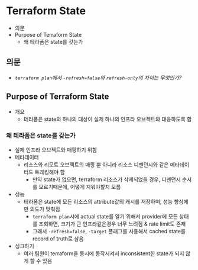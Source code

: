 # Terraform State

- 의문
- Purpose of Terraform State
  - 왜 테라폼은 state를 갖는가

## 의문

- *`terraform plan`에서 `-refresh=false`와 `refresh-only`의 차이는 무엇인가?*

## Purpose of Terraform State

- 개요
  - 테라폼은 state의 하나의 대상이 실제 하나의 인프라 오브젝트와 대응하도록 함

### 왜 테라폼은 state를 갖는가

- 실제 인프라 오브젝트와 매핑하기 위함
- 메타데이터
  - 리소스와 리모트 오브젝트의 매핑 뿐 아니라 리소스 디펜던시와 같은 메타데이터도 트래킹해야 함
    - 만약 state가 없으면, terraform 리소스가 삭제되었을 경우, 디펜던시 순서를 모르기때문에, 어떻게 지워야할지 모름
- 성능
  - 테라폼은 state에 모든 리소스의 attribute값의 캐시를 저장하며, 성능 향상에만 의도가 맞춰짐
    - `terraform plan`시에 actual state를 알기 위해서 provider에 모든 상태를 조회하면, 크기가 큰 인프라같은경우 너무 느려짐 & rate limit도 존재
    - 그래서 `-refresh=false`, `-target` 플래그를 사용해서 cached state를 record of truth로 삼음
- 싱크하기
  - 여러 팀원이 terraform을 동시에 동작시켜서 inconsistent한 state가 되지 않게 할 수 있음
